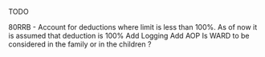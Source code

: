 
TODO

80RRB - Account for deductions where limit is less than 100%. As of now it is assumed that deduction is 100%
Add Logging
Add AOP
Is WARD to be considered in the family or in the children ?
